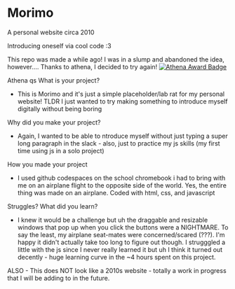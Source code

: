 # Morimo
A personal website circa 2010

Introducing oneself via cool code :3


This repo was made a while ago! I was in a slump and abandoned the idea, however....
Thanks to athena, I decided to try again!
[![Athena Award Badge](https://img.shields.io/endpoint?url=https%3A%2F%2Faward.athena.hackclub.com%2Fapi%2Fbadge)](https://award.athena.hackclub.com?utm_source=readme)

Athena qs
What is your project?
- This is Morimo and it's just a simple placeholder/lab rat for my personal website! TLDR I just wanted to try making something to introduce myself digitally without being boring

Why did you make your project?
- Again, I wanted to be able to ntroduce myself without just typing a super long paragraph in the slack - also, just to practice my js skills (my first time using js in a solo project)

How you made your project
- I used github codespaces on the school chromebook i had to bring with me on an airplane flight to the opposite side of the world. Yes, the entire thing was made on an airplane. Coded with html, css, and javascript

Struggles? What did you learn?
- I knew it would be a challenge but uh the draggable and resizable windows that pop up when you click the buttons were a NIGHTMARE. To say the least, my airplane seat-mates were concerned/scared (???). I'm happy it didn't actually take too long to figure out though. 
I strugggled a little with the js since I never really learned it but uh I think it turned out decently - huge learning curve in the ~4 hours spent on this project.

ALSO - This does NOT look like a 2010s website - totally a work in progress that I will be adding to in the future.
